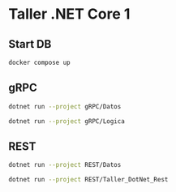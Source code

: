 # Taller .NET Core 1

## Start DB

```bash
docker compose up
```

## gRPC

```bash
dotnet run --project gRPC/Datos
```

```bash
dotnet run --project gRPC/Logica
```

## REST

```bash
dotnet run --project REST/Datos
```

```bash
dotnet run --project REST/Taller_DotNet_Rest
```
